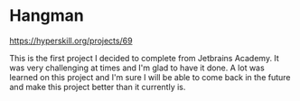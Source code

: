 # Hangman
 https://hyperskill.org/projects/69

This is the first project I decided to complete from Jetbrains Academy. It was very challenging at times and I'm glad to have it done. A lot was learned on this project and I'm sure I will be able to come back in the future and make this project better than it currently is.
